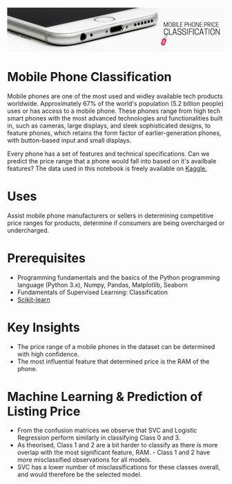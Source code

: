 ![mobile](mobile.png)

# Mobile Phone Classification

Mobile phones are one of the most used and widley available tech products worldwide. Approximately 67% of the world's population (5.2 billion people) uses or has access to a mobile phone. These phones range from high tech smart phones with the most advanced technologies and functionalities built in, such as cameras, large displays, and sleek sophisticated designs, to feature phones, which retains the form factor of earlier-generation phones, with button-based input and small displays. 

Every phone has a set of features and technical specifications. Can we predict the price range that a phone would fall into based on it's availbale features? The data used in this notebook is freely available on [Kaggle.](https://www.kaggle.com/iabhishekofficial/mobile-price-classification)

# Uses
Assist mobile phone manufacturers or sellers in determining competitive price ranges for products, determine if consumers are being overcharged or undercharged.

# Prerequisites
- Programming fundamentals and the basics of the Python programming language (Python 3.x), Numpy, Pandas, Matplotlib, Seaborn
- Fundamentals of Supervised Learning: Classification
- [Scikit-learn](https://scikit-learn.org/)

# Key Insights
- The price range of a mobile phones in the dataset can be determined with high confidence.
- The most influential feature that determined price is the RAM of the phone.

# Machine Learning & Prediction of Listing Price
- From the confusion matrices we observe that SVC and Logistic Regression perform similarly in classifying Class 0 and 3.
- As theorised, Class 1 and 2 are a bit harder to classify as there is more overlap with the most significant feature, RAM. - Class 1 and 2 have more misclassified observations for all models.
- SVC has a lower number of misclassifications for these classes overall, and would therefore be the selected model.
